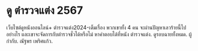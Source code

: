 # ดู ตำรวจแต่ง 2567
เว็บไซต์ดูหนังออนไลน์+ ตำรวจแต่ง2024-เต็มเรื่อง พวกเขาทั้ง 4 คน จะผ่านปัญหาเลวร้ายนี้ไปอย่างไร และเขาจะจัดการกับตำรวจชั่วได้หรือไม่ หาคำตอบได้ที่หนัง ตำรวจแต่ง. ดูรอบฉายทั้งหมด. ผู้กำกับ. ณัฐพร เพริศแก้ว. 
